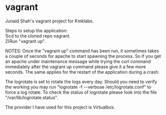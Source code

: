 # vagrant
Junaid Shah's vagrant project for Kmklabs. 

Steps to setup the application:    
1)cd to the cloned repo vagrant.  
2)Run "vagrant up".  

NOTES: 
Once the "vagrant up" command has been run, it sometimes takes a couple of seconds for apache to start spawning the process. So if you get an apache under maintenance message while trying the curl command immediately after the vagrant up command please give it a few more seconds. The same applies for the restart of the application during a crash. 

The logrotate is set to rotate the logs every day. Should you need to verify the working you may run "logrotate -f --verbose /etc/logrotate.conf" to force a log rotate. To check the status of logrotate please look into the file "/var/lib/logrotate.status". 

The provider I have used for this project is Virtualbox. 
